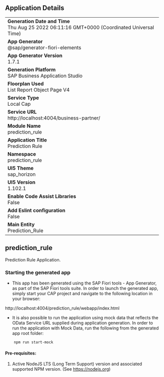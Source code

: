 ## Application Details
|               |
| ------------- |
|**Generation Date and Time**<br>Thu Aug 25 2022 06:11:16 GMT+0000 (Coordinated Universal Time)|
|**App Generator**<br>@sap/generator-fiori-elements|
|**App Generator Version**<br>1.7.1|
|**Generation Platform**<br>SAP Business Application Studio|
|**Floorplan Used**<br>List Report Object Page V4|
|**Service Type**<br>Local Cap|
|**Service URL**<br>http://localhost:4004/business-partner/
|**Module Name**<br>prediction_rule|
|**Application Title**<br>Prediction Rule|
|**Namespace**<br>prediction_rule|
|**UI5 Theme**<br>sap_horizon|
|**UI5 Version**<br>1.102.1|
|**Enable Code Assist Libraries**<br>False|
|**Add Eslint configuration**<br>False|
|**Main Entity**<br>Prediction_Rule|

## prediction_rule

Prediction Rule Application.

### Starting the generated app

-   This app has been generated using the SAP Fiori tools - App Generator, as part of the SAP Fiori tools suite.  In order to launch the generated app, simply start your CAP project and navigate to the following location in your browser:

http://localhost:4004/prediction_rule/webapp/index.html

- It is also possible to run the application using mock data that reflects the OData Service URL supplied during application generation.  In order to run the application with Mock Data, run the following from the generated app root folder:

```
    npm run start-mock
```

#### Pre-requisites:

1. Active NodeJS LTS (Long Term Support) version and associated supported NPM version.  (See https://nodejs.org)


